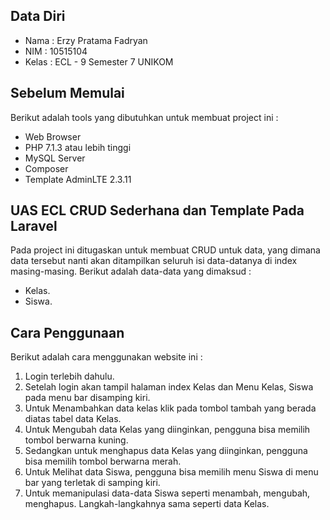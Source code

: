 ## Data Diri
- Nama : Erzy Pratama Fadryan
- NIM : 10515104
- Kelas : ECL - 9 Semester 7 UNIKOM

## Sebelum Memulai
Berikut adalah tools yang dibutuhkan untuk membuat project ini :
- Web Browser 
- PHP 7.1.3 atau lebih tinggi 
- MySQL Server
- Composer
- Template AdminLTE 2.3.11

## UAS ECL CRUD Sederhana dan Template Pada Laravel
Pada project ini ditugaskan untuk membuat CRUD untuk data, yang dimana data tersebut nanti akan ditampilkan seluruh isi data-datanya di index masing-masing. Berikut adalah data-data yang dimaksud :
- Kelas.
- Siswa.

## Cara Penggunaan
Berikut adalah cara menggunakan website ini :
1. Login terlebih dahulu.
2. Setelah login akan tampil halaman index Kelas dan Menu Kelas, Siswa pada menu bar disamping kiri.
3. Untuk Menambahkan data kelas klik pada tombol tambah yang berada diatas tabel data Kelas.
4. Untuk Mengubah data Kelas yang diinginkan, pengguna bisa memilih tombol berwarna kuning.
5. Sedangkan untuk menghapus data Kelas yang diinginkan, pengguna bisa memilih tombol berwarna merah.
6. Untuk Melihat data Siswa, pengguna bisa memilih menu Siswa di menu bar yang terletak di samping kiri.
7. Untuk memanipulasi data-data Siswa seperti menambah, mengubah, menghapus. Langkah-langkahnya sama seperti data Kelas.


